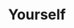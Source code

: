 ---
title: Yourself
layout: revealjs-talkabout
quantity: 4
script: 
- My full name's _____. 
- Everyone calls me _____. 
- I'm _____ years-old. I'll be _____  in _____. 
- I was born in _____. 
- I grew up in _____.  
- My eyes are _____. 
- My hair is _____. 
- I currently live in _____. 
- I'm _____ feet tall. 
- My address is _____. 
- My blood type is _____. 
- I'm (married/single/divorced/widowed). 
- I am of _____ descent. 
- I like to wear (casual/formal) clothes 
- I (go/went) to _____ (University/High School). 
- I'm taking English lessons.  
- I'm a(n) _____ (profession).  
- I majored in _____.  
- I work at  _____ (company). I work as a(n) _____ (job).
- I have worked there for _____. 
- I'm not employed at the moment.   
- I look like my (father/mother). 
- My hobbies are _____-ing and _____-ing.  
- My favorite food is _____. 
- I'm (outgoing/shy). 
- My favorite kind of music is _____ 
- My favorite sport to (watch/play) is _____  
- I have pets. I have a(n) _____. 
- I don't have any pets. 
- My childhood was (good/bad). 
- My teenage years were (good/bad).
---